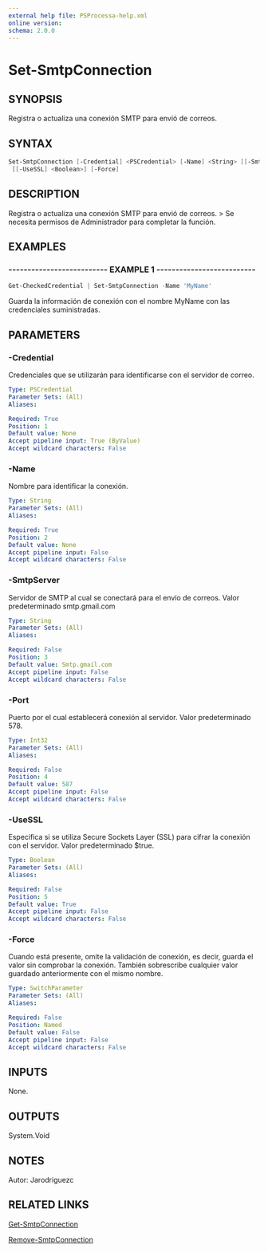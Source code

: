 ```yaml
---
external help file: PSProcessa-help.xml
online version: 
schema: 2.0.0
---
```


# Set-SmtpConnection

## SYNOPSIS
Registra o actualiza una conexión SMTP para envió de correos.

## SYNTAX

```powershell
Set-SmtpConnection [-Credential] <PSCredential> [-Name] <String> [[-SmtpServer] <String>] [[-Port] <Int32>]
 [[-UseSSL] <Boolean>] [-Force]
```

## DESCRIPTION
Registra o actualiza una conexión SMTP para envió de correos.
\> Se necesita permisos de Administrador para completar la función.

## EXAMPLES

### -------------------------- EXAMPLE 1 --------------------------
```powershell
Get-CheckedCredential | Set-SmtpConnection -Name 'MyName'
```

Guarda la información de conexión con el nombre MyName con las credenciales suministradas.

## PARAMETERS

### -Credential
Credenciales que se utilizarán para identificarse con el servidor de correo.

```yaml
Type: PSCredential
Parameter Sets: (All)
Aliases: 

Required: True
Position: 1
Default value: None
Accept pipeline input: True (ByValue)
Accept wildcard characters: False
```

### -Name
Nombre para identificar la conexión.

```yaml
Type: String
Parameter Sets: (All)
Aliases: 

Required: True
Position: 2
Default value: None
Accept pipeline input: False
Accept wildcard characters: False
```

### -SmtpServer
Servidor de SMTP al cual se conectará para el envío de correos.
Valor predeterminado smtp.gmail.com

```yaml
Type: String
Parameter Sets: (All)
Aliases: 

Required: False
Position: 3
Default value: Smtp.gmail.com
Accept pipeline input: False
Accept wildcard characters: False
```

### -Port
Puerto por el cual establecerá conexión al servidor.
Valor predeterminado 578.

```yaml
Type: Int32
Parameter Sets: (All)
Aliases: 

Required: False
Position: 4
Default value: 587
Accept pipeline input: False
Accept wildcard characters: False
```

### -UseSSL
Especifica si se utiliza Secure Sockets Layer (SSL) para cifrar la conexión con el servidor.
Valor predeterminado $true.

```yaml
Type: Boolean
Parameter Sets: (All)
Aliases: 

Required: False
Position: 5
Default value: True
Accept pipeline input: False
Accept wildcard characters: False
```

### -Force
Cuando está presente, omite la validación de conexión, es decir, guarda el valor sin comprobar la conexión.
También sobrescribe cualquier valor guardado anteriormente con el mismo nombre.

```yaml
Type: SwitchParameter
Parameter Sets: (All)
Aliases: 

Required: False
Position: Named
Default value: False
Accept pipeline input: False
Accept wildcard characters: False
```

## INPUTS
None.

## OUTPUTS

System.Void

## NOTES
Autor: Jarodriguezc

## RELATED LINKS

[Get-SmtpConnection](Get-SmtpConnection.md)

[Remove-SmtpConnection](Remove-SmtpConnection.md)

